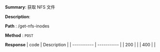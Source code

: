 **Summary**: 获取 NFS 文件

**Description**:

**Path** : /get-nfs-inodes

**Method** : `POST`

**Response**
| code      | Description |
| ----------- | ----------- |
|  200   |       |
|  400   |       |

